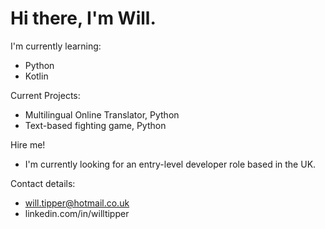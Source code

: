 # Hi there, I'm Will.
I'm currently learning:
+ Python
+ Kotlin

Current Projects:
+ Multilingual Online Translator, Python
+ Text-based fighting game, Python

Hire me!
+ I'm currently looking for an entry-level developer role based in the UK.

Contact details:
+ will.tipper@hotmail.co.uk
+ linkedin.com/in/willtipper

<!--
**WJTipper/WJTipper** is a ✨ _special_ ✨ repository because its `README.md` (this file) appears on your GitHub profile.

Here are some ideas to get you started:

- 🔭 I’m currently working on ...
- 🌱 I’m currently learning ...
- 👯 I’m looking to collaborate on ...
- 🤔 I’m looking for help with ...
- 💬 Ask me about ...
- 📫 How to reach me: ...
- 😄 Pronouns: ...
- ⚡ Fun fact: ...
-->
